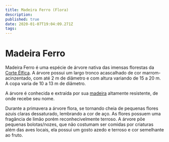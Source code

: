 ```yaml
---
title: Madeira Ferro (Flora)
description: 
published: true
date: 2020-01-07T19:04:09.271Z
tags: 
---
```


# Madeira Ferro
Madeira Ferro é uma espécie de árvore nativa das imensas florestas da [Corte Élfica](http://localhost/faccoes/nacoes/corte-elfica#corte-elfica). A árvore possui um largo tronco acascalhado de cor marrom-acinzentado, com até 2 m de diâmetro e com altura variando de 15 a 20 m. A copa varia de 10 a 13 m de diâmetro.

A árvore é conhecida e extraída por sua [madeira](http://localhost/en/itens/madeira-ferro-materia-prima) altamente resistente, de onde recebe seu nome.

Durante a primavera a árvore flora, se tornando cheia de pequenas flores azuis claras dessaturado, lembrando a cor de aço. As flores possuem uma fragância de limão porém reconhecivelmente terroso. A árvore põe pequenas bolotas/nozes, que não costumam ser comidas por criaturas além das aves locais, ela possui um gosto azedo e terroso e cor semelhante ao fruto.